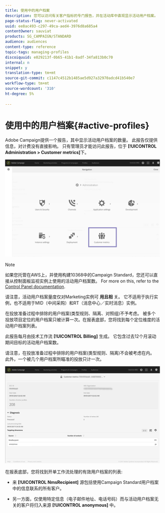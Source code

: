 ```yaml
---
title: 使用中的用户档案
description: 您可以访问有关客户指标的专门报告，并在活动库中直观显示活动用户档案。
page-status-flag: never-activated
uuid: ee8ac493-c297-49ca-aed4-3976d8a685a4
contentOwner: sauviat
products: SG_CAMPAIGN/STANDARD
audience: audiences
content-type: reference
topic-tags: managing-profiles
discoiquuid: e029213f-0b65-41b1-8adf-34fa813b0c70
internal: n
snippet: y
translation-type: tm+mt
source-git-commit: c1147c4512b1485ae5d927a32970adcd41b540e7
workflow-type: tm+mt
source-wordcount: '310'
ht-degree: 5%

---
```



# 使用中的用户档案{#active-profiles}

Adobe Campaign提供一个报告，其中显示活动用户档案的数量。 此报告仅提供信息，对计费没有直接影响。 只有管理员才能访问此报告，位于 **[!UICONTROL Administration > Customer metrics]**&#x200B;下。

![](assets/audience_active_profiles1.png)

>[!NOTE]
>
>如果您托管在AWS上，并使用构建10368中的Campaign Standard，您还可以直接从控制面板监视实例上使用的活动用户档案数。 For more on this, refer to the [Control Panel documentation](https://docs.adobe.com/content/help/en/control-panel/using/performance-monitoring/active-profiles-monitoring.html).
>
>请注意，活动用户档案量度仅对Marketing实例可 **用且相** 关。 它不适用于执行实例，也不适用于MID（中间采购）和RT（消息中心／实时消息）实例。


在投放准备过程中排除的用户档案(类型规则、隔离、对照组)不予考虑。 被多个投放项目定位的用户档案只被计算一次。在报表底部，您将找到每个定位维度的活动用户档案列表。

此报告每月由技术工作流 **[!UICONTROL Billing]** 生成。 它包含过去12个月滚动期间目标的活动用户档案数。

请注意，在投放准备过程中排除的用户档案(类型规则、隔离)不会被考虑在内。 此外，一个被几个用户档案所瞄准的投放只计一次。

![](assets/audience_active_profiles2.png)

在报表底部，您将找到开单工作流处理的有效用户档案的列表:

* 来 **[!UICONTROL NmsRecipient]** 源包括使用Campaign Standard用户档案中的信息联系的所有客户。

* 另一方面，仅使用特定信息（电子邮件地址、电话号码）而与活动用户档案无关的客户将归入来源 **[!UICONTROL anonymous]** 中。
